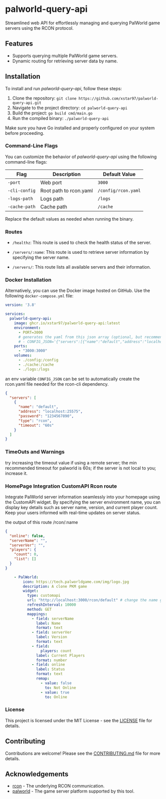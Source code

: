 # palworld-query-api

Streamlined web API for effortlessly managing and querying PalWorld game servers using the RCON protocol.

## Features

- Supports querying multiple PalWorld game servers.
- Dynamic routing for retrieving server data by name.

## Installation

To install and run *palworld-query-api*, follow these steps:

1. Clone the repository: `git clone https://github.com/xstar97/palworld-query-api.git`
2. Navigate to the project directory: `cd palworld-query-api`
3. Build the project: `go build cmd/main.go`
4. Run the compiled binary: `./palworld-query-api`

Make sure you have Go installed and properly configured on your system before proceeding.

### Command-Line Flags

You can customize the behavior of *palworld-query-api* using the following command-line flags:

| Flag               | Description                           | Default Value      |
|--------------------|---------------------------------------|--------------------|
| `-port`            | Web port                              | `3000`             |
| `-cli-config`      | Root path to rcon.yaml                | `/config/rcon.yaml`|
| `-logs-path`       | Logs path                             | `/logs`            |
| `-cache-path`       | Cache path                           | `/cache`           |

Replace the default values as needed when running the binary.

### Routes

- `/healthz`: This route is used to check the health status of the server.

- `/servers/:name`: This route is used to retrieve server information by specifying the server name.

- `/servers/`: This route lists all available servers and their information.

### Docker Installation

Alternatively, you can use the Docker image hosted on GitHub. Use the following `docker-compose.yml` file:

```yaml
version: '3.8'

services:
  palworld-query-api:
    image: ghcr.io/xstar97/palworld-query-api:latest
    environment:
      - PORT=3000
      # generates the yaml from this json array (optional, but recommended)
      # - CONFIG_JSON='{"servers":[{"name":"default","address":"localhost:25575","password":"1234567890","type":"rcon","timeout":"10s"}]}'
    ports:
      - "3000:3000"
    volumes:
      - ./config:/config
      - ./cache:/cache
      - ./logs:/logs
```

an env variable `CONFIG_JSON` can be set to automatically create the rcon.yaml file needed for the rcon-cli dependency.

```json
{
  "servers": [
    {
      "name": "default",
      "address": "localhost:25575",
      "password": "1234567890",
      "type": "rcon",
      "timeout": "60s"
    }
  ]
}
```

### TimeOuts and Warnings

try increasing the timeout value if using a remote server; the min recommended timeout for palworld is 60s; if the server is not local to you; increase it.

### HomePage Integration CustomAPI Rcon route

Integrate PalWorld server information seamlessly into your homepage using the CustomAPI widget. By specifying the server environment name, you can display key details such as server name, version, and current player count. Keep your users informed with real-time updates on server status.

the output of this route /rcon/:name

```json
{
  "online": false,
  "serverName": "",
  "serverVer": "",
  "players": {
    "count": 0,
    "list": []
  }
}
```

```yaml
    - PalWorld:
        icon: https://tech.palworldgame.com/img/logo.jpg
        description: A clone PKM game
        widget:
          type: customapi
          url: "http://localhost:3000/rcon/default" # change the name given to server env (not palworld server name!)
          refreshInterval: 10000
          method: GET
          mappings:
            - field: serverName
              label: Name
              format: text
            - field: serverVer
              label: Version
              format: text
            - field:
                players: count
              label: Current Players
              format: number
            - field: online
              label: Status
              format: text
              remap:
                - value: false
                  to: Not Online
                - value: true
                  to: Online
```

### License

This project is licensed under the MIT License - see the [LICENSE](./LICENSE) file for details.

## Contributing

Contributions are welcome! Please see the [CONTRIBUTING.md](./CONTRIBUTING.md) file for more details.

## Acknowledgements

- [rcon](https://github.com/gorcon/rcon) - The underlying RCON communication.
- [palworld](https://palworld.gg/) - The game server platform supported by this tool.
